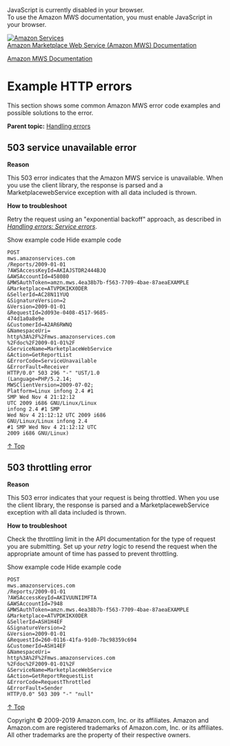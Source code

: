 <div id="MWSDX_noscript">

JavaScript is currently disabled in your browser.  
To use the Amazon MWS documentation, you must enable JavaScript in your
browser.

</div>

<div id="MWSDX_divtop">

[![Amazon
Services](https://images-na.ssl-images-amazon.com/images/G/08/mwsportal/fr_FR/amazonservices.gif "Amazon Services")](http://services.amazon.fr)  
<span id="MWSDX_titlebar">[Amazon Marketplace Web Service (Amazon MWS)
Documentation](https://developer.amazonservices.fr/gp/mws/docs.html)</span>

</div>

<div id="MWSDX_divbottom">

<div id="MWSDX_divleft">

<div id="MWSDX_toc">

</div>

</div>

<div id="MWSDX_divright">

<div id="MWSDX_content">

<span id="MWSDX_breadcrumbs">[Amazon MWS
Documentation](https://developer.amazonservices.fr/gp/mws/docs.html)</span>

<div id="DG_ErrorMessages_Examples" class="nested0">

Example HTTP errors
===================

<div class="body">

This section shows some common <span class="ph">Amazon MWS</span> error
code examples and possible solutions to the error.

</div>

<div class="related-links">

<div class="familylinks">

<div class="parentlink">

**Parent topic:**
<a href="../dev_guide/DG_Errors.md" class="link">Handling errors</a>

</div>

</div>

</div>

<div id="ErrorMessages_Examples_503_error" class="topic nested1">

503 service unavailable error
-----------------------------

<div class="body">

**Reason**

This 503 error indicates that the Amazon MWS service is unavailable.
When you use the client library, the response is parsed and a
MarketplacewebService exception with all data included is thrown.

**How to troubleshoot**

Retry the request using an "exponential backoff" approach, as described
in
<a href="../dev_guide/DG_Errors.md#ErrorMessages_Service_errors" class="xref"><em>Handling errors: Service errors</em></a>.

<div class="section">

<span class="ph expander"> <span class="keyword parmname xshow">Show
example code</span> <span class="keyword parmname xhide">Hide example
code</span> </span>

<div class="sectiondiv content">

    POST 
    mws.amazonservices.com
    /Reports/2009-01-01
    ?AWSAccessKeyId=AKIAJSTDR2444BJQ
    &AWSAccountId=458080
    &MWSAuthToken=amzn.mws.4ea38b7b-f563-7709-4bae-87aeaEXAMPLE
    &Marketplace=ATVPDKIKX0DER
    &SellerId=AC28N11YUQ
    &SignatureVersion=2
    &Version=2009-01-01
    &RequestId=2d093e-0408-4517-9685-
    474d1a0a8e9e
    &CustomerId=A2AR6RWNQ
    &NamespaceUri=
    http%3A%2F%2Fmws.amazonservices.com
    %2Fdoc%2F2009-01-01%2F
    &ServiceName=MarketplaceWebService
    &Action=GetReportList
    &ErrorCode=ServiceUnavailable
    &ErrorFault=Receiver 
    HTTP/0.0" 503 296 "-" "UST/1.0 
    (Language=PHP/5.2.14; 
    MWSClientVersion=2009-07-02; 
    Platform=Linux infong 2.4 #1 
    SMP Wed Nov 4 21:12:12 
    UTC 2009 i686 GNU/Linux/Linux 
    infong 2.4 #1 SMP 
    Wed Nov 4 21:12:12 UTC 2009 i686 
    GNU/Linux/Linux infong 2.4 
    #1 SMP Wed Nov 4 21:12:12 UTC 
    2009 i686 GNU/Linux)

<a href="#DG_ErrorMessages_Examples" class="xref">↑ Top</a>

</div>

</div>

</div>

</div>

<div id="ErrorMessages_Examples_503_throttling_error"
class="topic nested1">

503 throttling error
--------------------

<div class="body">

<div class="section">

**Reason**

This 503 error indicates that your request is being throttled. When you
use the client library, the response is parsed and a
MarketplacewebService exception with all data included is thrown.

**How to troubleshoot**

Check the throttling limit in the API documentation for the type of
request you are submitting. Set up your *retry* logic to resend the
request when the appropriate amount of time has passed to prevent
throttling.

<span class="ph expander"> <span class="keyword parmname xshow">Show
example code</span> <span class="keyword parmname xhide">Hide example
code</span> </span>

<div class="sectiondiv content">

    POST 
    mws.amazonservices.com
    /Reports/2009-01-01
    ?AWSAccessKeyId=AKIVUUNIIMFTA
    &AWSAccountId=7948
    &MWSAuthToken=amzn.mws.4ea38b7b-f563-7709-4bae-87aeaEXAMPLE
    &Marketplace=ATVPDKIKX0DER
    &SellerId=ASH1H4EF
    &SignatureVersion=2
    &Version=2009-01-01
    &RequestId=260-0116-41fa-91d0-7bc98359c694
    &CustomerId=ASH14EF
    &NamespaceUri=
    http%3A%2F%2Fmws.amazonservices.com
    %2Fdoc%2F2009-01-01%2F
    &ServiceName=MarketplaceWebService
    &Action=GetReportRequestList
    &ErrorCode=RequestThrottled
    &ErrorFault=Sender
    HTTP/0.0" 503 309 "-" "null"

<a href="#ErrorMessages_Examples_503_throttling_error" class="xref">↑ Top</a>

</div>

</div>

</div>

</div>

</div>

<div id="MWSDX_footer">

Copyright © 2009-2019 Amazon.com, Inc. or its affiliates. Amazon and
Amazon.com are registered trademarks of Amazon.com, Inc. or its
affiliates. All other trademarks are the property of their respective
owners.

</div>

</div>

</div>

<div style="clear: both;">

</div>

</div>
